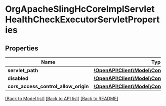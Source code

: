 # OrgApacheSlingHcCoreImplServletHealthCheckExecutorServletProperties

## Properties
Name | Type | Description | Notes
------------ | ------------- | ------------- | -------------
**servlet_path** | [**\OpenAPI\Client\Model\ConfigNodePropertyString**](ConfigNodePropertyString.md) |  | [optional] 
**disabled** | [**\OpenAPI\Client\Model\ConfigNodePropertyBoolean**](ConfigNodePropertyBoolean.md) |  | [optional] 
**cors_access_control_allow_origin** | [**\OpenAPI\Client\Model\ConfigNodePropertyString**](ConfigNodePropertyString.md) |  | [optional] 

[[Back to Model list]](../README.md#documentation-for-models) [[Back to API list]](../README.md#documentation-for-api-endpoints) [[Back to README]](../README.md)


